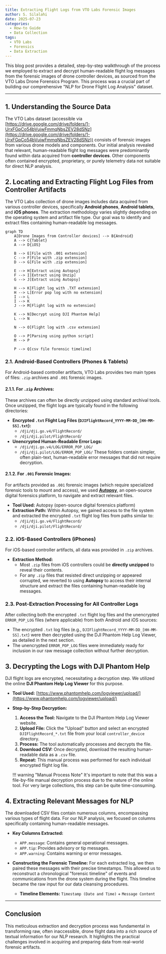 ```yaml
---
title: Extracting Flight Logs from VTO Labs Forensic Images
author: S. Silalahi
date: 2025-07-23
categories:
  - How-to Guide
  - Data Collection
tags:
  - VTO Labs
  - Forensics
  - Data Extraction
---
```


This blog post provides a detailed, step-by-step walkthrough of the process we employed to extract and decrypt human-readable flight log messages from the forensic images of drone controller devices, as sourced from the VTO Labs Drone Forensics Program. This process was a crucial part of building our comprehensive "NLP for Drone Flight Log Analysis" dataset.

---

## 1. Understanding the Source Data

The VTO Labs dataset (accessible via [https://drive.google.com/drive/folders/1-UrxFGpCo54bVujwFmmqNbsZEV28dSNz](https://drive.google.com/drive/folders/1-UrxFGpCo54bVujwFmmqNbsZEV28dSNz)) consists of forensic images from various drone models and components. Our initial analysis revealed that relevant, human-readable flight log messages were predominantly found within data acquired from **controller devices**. Other components often contained encrypted, proprietary, or purely telemetry data not suitable for direct NLP analysis.

## 2. Locating and Extracting Flight Log Files from Controller Artifacts

The VTO Labs collection of drone images includes data acquired from various controller devices, specifically **Android phones**, **Android tablets**, and **iOS phones**. The extraction methodology varies slightly depending on the operating system and artifact file type. Our goal was to identify and extract files containing human-readable log messages.

```mermaid
graph TD
    A[Drone Images from Controller devices] --> B{Android}
    A --> C{Tablet}
    A --> D{iOS}

    B --> E[File with .001 extension]
    C --> F[File with .zip extension]
    D --> G[File with .zip extension]

    E --> H[Extract using Autopsy]
    F --> I[Extract using Unzip]
    G --> J[Extract using Autopsy]

    H --> K[Flight log with .TXT extension]
    H --> L[Error pop log with no extension]
    I --> L
    I --> K
    J --> M[Flight log with no extension]

    K --> N[Decrypt using DJI Phantom Help]
    L --> N

    N --> O[Flight log with .csv extension]

    O --> P[Parsing using python script]
    M --> P

    P --> Q[csv file forensic timeline]
```

### 2.1. Android-Based Controllers (Phones & Tablets)

For Android-based controller artifacts, VTO Labs provides two main types of files: `.zip` archives and `.001` forensic images.

#### 2.1.1. For `.zip` Archives:

These archives can often be directly unzipped using standard archival tools. Once unzipped, the flight logs are typically found in the following directories:

* **Encrypted `.txt` Flight Log Files (`DJIFlightRecord_YYYY-MM-DD_[HH-MM-SS].txt`):**
    * `/dji/dji.go.v4/FlightRecord/`
    * `/dji/dji.pilot/FlightRecord/`
* **Unencrypted Human-Readable Error Logs:**
    * `/dji/dji.go.v4/LOG/ERROR_POP_LOG/`
    * `/dji/dji.pilot/LOG/ERROR_POP_LOG/`
    These folders contain simpler, often plain-text, human-readable error messages that did not require decryption.

#### 2.1.2. For `.001` Forensic Images:

For artifacts provided as `.001` forensic images (which require specialized forensic tools to mount and access), we used [**Autopsy**](https://www.autopsy.com/), an open-source digital forensics platform, to navigate and extract relevant files.

* **Tool Used:** Autopsy (open-source digital forensics platform)
* **Extraction Path:** Within Autopsy, we gained access to the file system and extracted the encrypted `.txt` flight log files from paths similar to:
    * `/dji/dji.go.v4/FlightRecord/`
    * `/dji/dji.pilot/FlightRecord/`

### 2.2. iOS-Based Controllers (iPhones)

For iOS-based controller artifacts, all data was provided in `.zip` archives.

* **Extraction Method:**
    * Most `.zip` files from iOS controllers could be **directly unzipped** to reveal their contents.
    * For any `.zip` files that resisted direct unzipping or appeared corrupted, we reverted to using **Autopsy** to access their internal structure and extract the files containing human-readable log messages.

### 2.3. Post-Extraction Processing for All Controller Logs

After collecting both the encrypted `.txt` flight log files and the unencrypted `ERROR_POP_LOG` files (where applicable) from both Android and iOS sources:

* The encrypted `.txt` log files (e.g., `DJIFlightRecord_YYYY-MM-DD_[HH-MM-SS].txt`) were then decrypted using the DJI Phantom Help Log Viewer, as detailed in the next section.
* The unencrypted `ERROR_POP_LOG` files were immediately ready for inclusion in our raw message collection without further decryption.

<!-- ## 2. Locating Encrypted Flight Log Files

Within the controller device artifacts, we identified files typically named in the format `DJIFlightRecord_YYYY-MM-DD_[HH-MM-SS].txt`. These files are encrypted and contain the raw flight data. After going through all the available artifacts, we compile the found flight log files, named them DroNER and made it publicly accessible on [Mendeley Data](https://data.mendeley.com/datasets/fwcjyc754h/1).

**File Path Structure (Conceptual):**
    ```
    Drone_Model/
    └── DatasetID/
        └── YYYY_Month/
            └── controller_device/
                └── DJIFlightRecord_2017-08-29_[14-30-27].txt
    ```
Under the `raw` folder of the `droner`, the extracted log files are arranged in the above structure. For instance, a log file from DJI Matrice 600 model is stored in `DJI_Matrice_600\df034\2018_June\mobile_android_logical` directory, with a sample flight log file name of `DJIFlightRecord_2018-06-20_[10-11-44]`. -->

## 3. Decrypting the Logs with DJI Phantom Help

DJI flight logs are encrypted, necessitating a decryption step. We utilized the online **DJI Phantom Help Log Viewer** for this purpose.

* **Tool Used:** [https://www.phantomhelp.com/logviewer/upload/](https://www.phantomhelp.com/logviewer/upload/)

* **Step-by-Step Decryption:**
    1.  **Access the Tool:** Navigate to the DJI Phantom Help Log Viewer website.
    2.  **Upload File:** Click the "Upload" button and select an encrypted `DJIFlightRecord_*.txt` file from your local `controller_device` directory.
    3.  **Process:** The tool automatically processes and decrypts the file.
    4.  **Download CSV:** Once decrypted, download the resulting human-readable data as a `.csv` file.
    5.  **Repeat:** This manual process was performed for each individual encrypted flight log file.

    !!! warning "Manual Process Note"
        It's important to note that this was a file-by-file manual decryption process due to the nature of the online tool. For very large collections, this step can be quite time-consuming.

## 4. Extracting Relevant Messages for NLP

The downloaded CSV files contain numerous columns, encompassing various types of flight data. For our NLP analysis, we focused on columns specifically containing human-readable messages.

* **Key Columns Extracted:**
    * `APP.message`: Contains general operational messages.
    * `APP.tip`: Provides advisory or tip messages.
    * `APP.warning`: Contains warning or error messages.

* **Constructing the Forensic Timeline:**
    For each extracted log, we then paired these messages with their precise timestamps. This allowed us to reconstruct a chronological "forensic timeline" of events and communications from the drone system during the flight. This timeline became the raw input for our data cleansing procedures.

    * **Timeline Elements:** `Timestamp (Date and Time)` + `Message Content`

---

## Conclusion

This meticulous extraction and decryption process was fundamental in transforming raw, often inaccessible, drone flight data into a rich source of textual information for our NLP research. It highlights the practical challenges involved in acquiring and preparing data from real-world forensic artifacts.